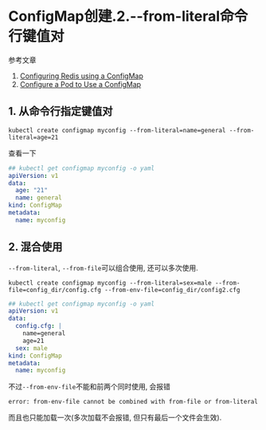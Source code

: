 # ConfigMap创建.2.--from-literal命令行键值对

参考文章

1. [Configuring Redis using a ConfigMap](https://kubernetes.io/docs/tutorials/configuration/configure-redis-using-configmap/)
2. [Configure a Pod to Use a ConfigMap](https://kubernetes.io/docs/tasks/configure-pod-container/configure-pod-configmap/#add-configmap-data-to-a-volume)

## 1. 从命令行指定键值对

```console
kubectl create configmap myconfig --from-literal=name=general --from-literal=age=21
```

查看一下

```yaml
## kubectl get configmap myconfig -o yaml
apiVersion: v1
data:
  age: "21"
  name: general
kind: ConfigMap
metadata:
  name: myconfig
```

## 2. 混合使用

`--from-literal`, `--from-file`可以组合使用, 还可以多次使用.

```console
kubectl create configmap myconfig --from-literal=sex=male --from-file=config_dir/config.cfg --from-env-file=config_dir/config2.cfg
```

```yaml
## kubectl get configmap myconfig -o yaml
apiVersion: v1
data:
  config.cfg: |
    name=general
    age=21
  sex: male
kind: ConfigMap
metadata:
  name: myconfig
```

不过`--from-env-file`不能和前两个同时使用, 会报错

```log
error: from-env-file cannot be combined with from-file or from-literal
```

而且也只能加载一次(多次加载不会报错, 但只有最后一个文件会生效).

